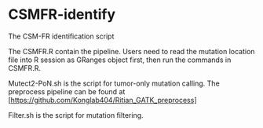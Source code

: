 # CSMFR-identify
The CSM-FR identification script

The CSMFR.R contain the pipeline. Users need to read the mutation location file into R session as GRanges object first, then run the commands in CSMFR.R.

Mutect2-PoN.sh is the script for tumor-only mutation calling. The preprocess pipeline can be found at [https://github.com/Konglab404/Ritian_GATK_preprocess]

Filter.sh is the script for mutation filtering.
